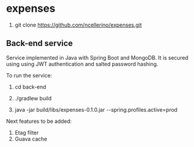# expenses

1. git clone https://github.com/ncellerino/expenses.git

## Back-end service

Service implemented in Java with Spring Boot and MongoDB. It is secured using using JWT authentication and salted password hashing.

To run the service:

1. cd back-end

2. ./gradlew build

3. java -jar build/libs/expenses-0.1.0.jar --spring.profiles.active=prod


Next features to be added:

1. Etag filter
2. Guava cache 

